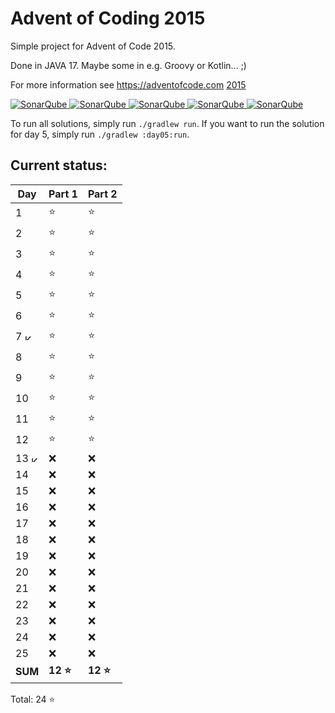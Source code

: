 # Advent of Coding 2015

Simple project for Advent of Code 2015.

Done in JAVA 17. Maybe some in e.g. Groovy or Kotlin... ;)

For more information see https://adventofcode.com [2015](https://adventofcode.com/2015)

[![SonarQube](https://sonarcloud.io/api/project_badges/measure?project=de.havox_design.aoc2015%3Aadvent_of_code_2015&metric=alert_status "The current SonarQube analysis status")
![SonarQube](https://sonarcloud.io/api/project_badges/measure?project=de.havox_design.aoc2015%3Aadvent_of_code_2015&metric=coverage "The current coverage")
![SonarQube](https://sonarcloud.io/api/project_badges/measure?project=de.havox_design.aoc2015%3Aadvent_of_code_2015&metric=bugs "The current number of SonarQube bugs")
![SonarQube](https://sonarcloud.io/api/project_badges/measure?project=de.havox_design.aoc2015%3Aadvent_of_code_2015&metric=vulnerabilities "The current number of SonarQube vulnerabilities")
![SonarQube](https://sonarcloud.io/api/project_badges/measure?project=de.havox_design.aoc2015%3Aadvent_of_code_2015&metric=code_smells "The current number of SonarQube code smells")](https://sonarcloud.io/dashboard?id=de.havox_design.aoc2015%3Aadvent_of_code_2015)

To run all solutions, simply run `./gradlew run`. If you want to run the solution for day 5, simply run
`./gradlew :day05:run`.

## Current status:

| Day                                                                                                                                                   | Part 1   | Part 2   |
|-------------------------------------------------------------------------------------------------------------------------------------------------------|----------|----------|
| 1                                                                                                                                                     | ⭐        | ⭐        |
| 2                                                                                                                                                     | ⭐        | ⭐        |
| 3                                                                                                                                                     | ⭐        | ⭐        |
| 4                                                                                                                                                     | ⭐        | ⭐        |
| 5                                                                                                                                                     | ⭐        | ⭐        |
| 6                                                                                                                                                     | ⭐        | ⭐        |
| 7 <img src="https://upload.wikimedia.org/wikipedia/commons/thumb/7/74/Kotlin_Icon.png/600px-Kotlin_Icon.png" width="10" height="10" alt="Kotlin" />   | ⭐        | ⭐        |
| 8                                                                                                                                                     | ⭐        | ⭐        |
| 9                                                                                                                                                     | ⭐        | ⭐        |
| 10                                                                                                                                                    | ⭐        | ⭐        |
| 11                                                                                                                                                    | ⭐        | ⭐        |
| 12                                                                                                                                                    | ⭐        | ⭐        |
| 13 <img src="https://upload.wikimedia.org/wikipedia/commons/thumb/7/74/Kotlin_Icon.png/600px-Kotlin_Icon.png" width="10" height="10" alt="Kotlin" />  | ❌        | ❌        |
| 14                                                                                                                                                    | ❌        | ❌        |
| 15                                                                                                                                                    | ❌        | ❌        |
| 16                                                                                                                                                    | ❌        | ❌        |
| 17                                                                                                                                                    | ❌        | ❌        |
| 18                                                                                                                                                    | ❌        | ❌        |
| 19                                                                                                                                                    | ❌        | ❌        |
| 20                                                                                                                                                    | ❌        | ❌        |
| 21                                                                                                                                                    | ❌        | ❌        |
| 22                                                                                                                                                    | ❌        | ❌        |
| 23                                                                                                                                                    | ❌        | ❌        |
| 24                                                                                                                                                    | ❌        | ❌        |
| 25                                                                                                                                                    | ❌        | ❌        |
| **SUM**                                                                                                                                               | **12 ⭐** | **12 ⭐** |

Total: 24 ⭐
